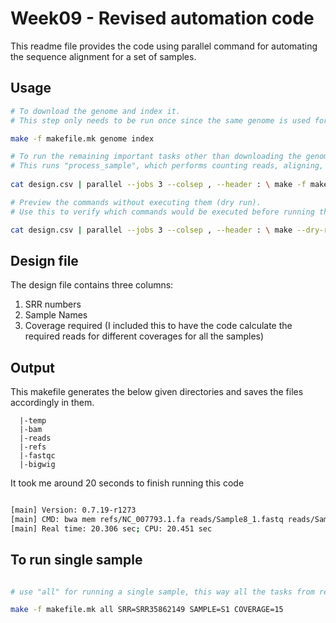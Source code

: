 # Week09 - Revised automation code

This readme file provides the code using parallel command for automating the sequence alignment for a set of samples.

## Usage

```bash
# To download the genome and index it.
# This step only needs to be run once since the same genome is used for all samples.

make -f makefile.mk genome index

# To run the remaining important tasks other than downloading the genome and indexing, the below input is used.
# This runs "process_sample", which performs counting reads, aligning, BAM and BigWig file generation using parallel command to iterate over the samples present in the design.csv file.
 
cat design.csv | parallel --jobs 3 --colsep , --header : \ make -f makefile.mk process_sample SRR={SRR} SAMPLE={name} COVERAGE={coverage}

# Preview the commands without executing them (dry run).
# Use this to verify which commands would be executed before running the full pipeline.

cat design.csv | parallel --jobs 3 --colsep , --header : \ make --dry-run -f makefile.mk process_sample SRR={SRR} SAMPLE={name} COVERAGE={coverage}


```

## Design file
The design file contains three columns:
1. SRR numbers
2. Sample Names
3. Coverage required (I included this to have the code calculate the required reads for different coverages for all the samples)



## Output

This makefile generates the below given directories and saves the files accordingly in them.

```
  |-temp
  |-bam
  |-reads
  |-refs
  |-fastqc
  |-bigwig
```

It took me around 20 seconds to finish running this code
```bash

[main] Version: 0.7.19-r1273
[main] CMD: bwa mem refs/NC_007793.1.fa reads/Sample8_1.fastq reads/Sample8_2.fastq
[main] Real time: 20.306 sec; CPU: 20.451 sec

```

## To run single sample

```bash

# use "all" for running a single sample, this way all the tasks from reference downloading till bigwig file generation will run sequentially.

make -f makefile.mk all SRR=SRR35862149 SAMPLE=S1 COVERAGE=15

```





